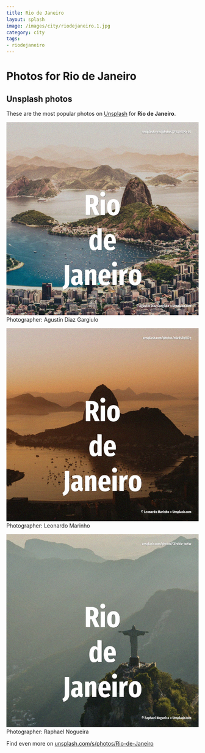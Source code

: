 ```yaml
---
title: Rio de Janeiro
layout: splash
image: /images/city/riodejaneiro.1.jpg
category: city
tags:
- riodejaneiro
---
```

# Photos for Rio de Janeiro
 
## Unsplash photos
These are the most popular photos on [Unsplash](https://unsplash.com) for **Rio de Janeiro**.
 
![Rio de Janeiro](/images/city/riodejaneiro.1.jpg)
Photographer:  Agustin Diaz Gargiulo
 
![Rio de Janeiro](/images/city/riodejaneiro.2.jpg)
Photographer:  Leonardo Marinho
 
![Rio de Janeiro](/images/city/riodejaneiro.3.jpg)
Photographer:  Raphael Nogueira
 
Find even more on [unsplash.com/s/photos/Rio-de-Janeiro](https://unsplash.com/s/photos/Rio-de-Janeiro)
 
